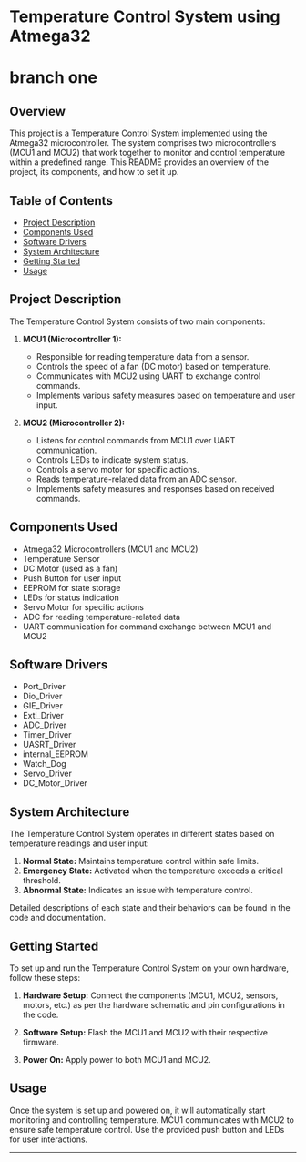 # Temperature Control System using Atmega32
# branch one

## Overview

This project is a Temperature Control System implemented using the Atmega32 microcontroller. The system comprises two microcontrollers (MCU1 and MCU2) that work together to monitor and control temperature within a predefined range. This README provides an overview of the project, its components, and how to set it up.

## Table of Contents

- [Project Description](#project-description)
- [Components Used](#components-used)
- [Software Drivers](#sowtware-drivers)
- [System Architecture](#system-architecture)
- [Getting Started](#getting-started)
- [Usage](#usage)


## Project Description

The Temperature Control System consists of two main components:

1. **MCU1 (Microcontroller 1):**
   - Responsible for reading temperature data from a sensor.
   - Controls the speed of a fan (DC motor) based on temperature.
   - Communicates with MCU2 using UART to exchange control commands.
   - Implements various safety measures based on temperature and user input.

2. **MCU2 (Microcontroller 2):**
   - Listens for control commands from MCU1 over UART communication.
   - Controls LEDs to indicate system status.
   - Controls a servo motor for specific actions.
   - Reads temperature-related data from an ADC sensor.
   - Implements safety measures and responses based on received commands.

## Components Used

- Atmega32 Microcontrollers (MCU1 and MCU2)
- Temperature Sensor
- DC Motor (used as a fan)
- Push Button for user input
- EEPROM for state storage
- LEDs for status indication
- Servo Motor for specific actions
- ADC for reading temperature-related data
- UART communication for command exchange between MCU1 and MCU2


## Software Drivers
- Port_Driver      
- Dio_Driver       
- GIE_Driver       
- Exti_Driver      
- ADC_Driver       
- Timer_Driver     
- UASRT_Driver     
- internal_EEPROM  
- Watch_Dog
- Servo_Driver
- DC_Motor_Driver     
                   
## System Architecture

The Temperature Control System operates in different states based on temperature readings and user input:

1. **Normal State:** Maintains temperature control within safe limits.
2. **Emergency State:** Activated when the temperature exceeds a critical threshold.
3. **Abnormal State:** Indicates an issue with temperature control.

Detailed descriptions of each state and their behaviors can be found in the code and documentation.

## Getting Started

To set up and run the Temperature Control System on your own hardware, follow these steps:

1. **Hardware Setup:** Connect the components (MCU1, MCU2, sensors, motors, etc.) as per the hardware schematic and pin configurations in the code.

2. **Software Setup:** Flash the MCU1 and MCU2 with their respective firmware.

3. **Power On:** Apply power to both MCU1 and MCU2.

## Usage

Once the system is set up and powered on, it will automatically start monitoring and controlling temperature. MCU1 communicates with MCU2 to ensure safe temperature control. Use the provided push button and LEDs for user interactions.



---

